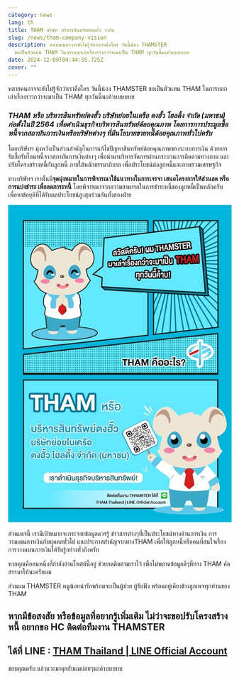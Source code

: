 ```yaml
---
category: news
lang: th
title: THAM บริษัท บริหารสินทรัพย์ตงฮํ้ว จำกัด
slug: /news/tham-company-vision
description: หลายคนอาจจะยังไม่รู้จักว่าเราคือใคร วันนี้น้อง THAMSTER
  ขอเป็นตัวแทน THAM ในการบอกเล่าเรื่องราวกว่าจะมาเป็น THAM ทุกวันนี้นะค้าบบบบบบ
date: 2024-12-09T04:44:55.725Z
cover: ""
---
```

หลายคนอาจจะยังไม่รู้จักว่าเราคือใคร วันนี้น้อง THAMSTER ขอเป็นตัวแทน THAM ในการบอกเล่าเรื่องราวกว่าจะมาเป็น THAM ทุกวันนี้นะค้าบบบบบบ

### *THAM หรือ บริหารสินทรัพย์ตงฮั้ว บริษัทย่อยในเครือ ตงฮั้ว โฮลดิ้ง จำกัด (มหาชน) ก่อตั้งในปี 2564 เพื่อดำเนินธุรกิจบริหารสินทรัพย์ด้อยคุณภาพ โดยการการประมูลซื้อหนี้จากสถาบันการเงินหรือบริษัทต่างๆ ที่มีนโยบายขายหนี้ด้อยคุณภาพทั่วไปครับ*

โดยบริษัทฯ มุ่งหวังเป็นส่วนสำคัญในการแก้ไขปัญหาสินทรัพย์ด้อยคุณภาพของระบบการเงิน ด้วยการรับซื้อรับโอนหนี้จากสถาบันการเงินต่างๆ เพื่อนำมาบริหารจัดการผ่านกระบวนการติดตามทวงถาม และปรับโครงสร้างหนี้กับลูกหนี้ ภายใต้หลักธรรมาภิบาล เพื่อประโยชน์ต่อลูกหนี้และภาพรวมเศรษฐกิจ

ทางบริษัทฯ เรานั้นมี**จุดมุ่งหมายในการพิจารณาใช้แนวทางในการเจรจา เสนอโครงการให้ส่วนลด หรือการแบ่งชำระ เพื่อลดภาระหนี้** โดยพิจารณาจากความสามารถในการชำระหนี้ของลูกหนี้เป็นหลักครับ เพื่อหาข้อยุติที่ได้รับผลประโยชน์สูงสุดร่วมกันทั้งสองฝ่าย

![การดำเนินธุรกิจบริหารสินทรัพย์ตงฮั้ว](../../../images/82611d88bb59299b5338126955d00a60098fe59d_2_529x750.jpeg "วิสัยทัศน์ และจุดมุ่งหมาย THAM")

ส่วนเพจนี้ เรามีเป้าหมายจะกระจายข้อมูลควรรู้ ข่าวสารต่างๆที่เป็นประโยชน์ทางด้านการเงิน การวางแผนการเงินกับบุคคลทั่วไป และประกาศสำคัญจากทางTHAM เพื่อให้ลูกหนี้หรือคนที่สนใจเรื่องการวางแผนการเงินได้รับรู้อย่างทั่วถึงครับ

หากคุณคือคนหนึ่งที่กำลังอ่านโพสต์นี้อยู่ ช่วยกดติดตามเราไว้ เพื่อไม่พลาดข้อมูลดีๆที่ทาง THAM คัดสรรมาให้นะครับผม

ส่วนผม THAMSTER หนูน้อยน่ารักพร้อมจะเป็นผู้ช่วย ผู้รับฟัง พร้อมอยู่เคียงข้างลูกเพจทุกท่านของ THAM

## หากมีข้อสงสัย หรือข้อมูลที่อยากรู้เพิ่มเติม ไม่ว่าจะขอปรับโครงสร้างหนี้ อยากขอ HC ติดต่อทีมงาน THAMSTER

## ได้ที่ LINE : [THAM Thailand | LINE Official Account](https://lin.ee/38M2xnN)

ขอบคุณครับ แล้วแวะมาคุยกับผมบ่อยๆนะค้าบบบบบ